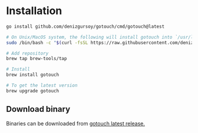 # Installation

<code-group>
<code-block title="Go install">

```bash
go install github.com/denizgursoy/gotouch/cmd/gotouch@latest
```

</code-block>

<code-block title="Curl">

```bash
# On Unix/MacOS system, the following will install gotouch into `/usr/local/bin/`:
sudo /bin/bash -c "$(curl -fsSL https://raw.githubusercontent.com/denizgursoy/gotouch/main/scripts/install.sh)"
```

</code-block>

<code-block title="Homebrew">

```bash
# Add repository
brew tap brew-tools/tap

# Install
brew install gotouch

# To get the latest version
brew upgrade gotouch
```

</code-block>
</code-group>

## Download binary

Binaries can be downloaded from [gotouch latest release.](https://github.com/denizgursoy/gotouch/releases/latest)